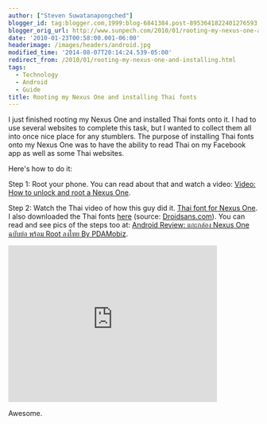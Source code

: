 ```yaml
---
author: ["Steven Suwatanapongched"]
blogger_id: tag:blogger.com,1999:blog-6841384.post-8953641822401276593
blogger_orig_url: http://www.sunpech.com/2010/01/rooting-my-nexus-one-and-installing.html
date: '2010-01-23T00:58:00.001-06:00'
headerimage: /images/headers/android.jpg
modified_time: '2014-08-07T20:14:24.539-05:00'
redirect_from: /2010/01/rooting-my-nexus-one-and-installing.html
tags:
  - Technology
  - Android
  - Guide
title: Rooting my Nexus One and installing Thai fonts
---
```



I just finished rooting my Nexus One and installed Thai fonts onto it.  I had to use several websites to complete this task, but I wanted to collect them all into once nice place for any stumblers.  The purpose of installing Thai fonts onto my Nexus One was to have the ability to read Thai on my Facebook app as well as some Thai websites.

Here's how to do it:

Step 1: Root your phone.  You can read about that and watch a video: <a href="http://androidandme.com/2010/01/hacks/video-how-to-unlock-and-root-a-nexus-one/">Video: How to unlock and root a Nexus One</a>.

Step 2: Watch the Thai video of how this guy did it.  <a href="http://www.youtube.com/watch?v=Eisltouk2Zw">Thai font for Nexus One</a>.  I also downloaded the Thai fonts <a href="https://sites.google.com/site/ohmrefresh/fonts.zip?attredirects=0&d=1">here</a> (source: <a href="http://www.droidsans.com/node/1279">Droidsans.com</a>).  You can read and see pics of the steps too at: <a href="http://www.pdamobiz.com/forum/forum_posts.asp?TID=276942&PN=1">Android Review: แกะกล่อง Nexus One ฉบับย่อ พร้อม Root ลงไทย By PDAMobiz</a>.

<div class="video-container"><iframe width="420" height="315" src="https://www.youtube.com/embed/Eisltouk2Zw?rel=0" frameborder="0" allowfullscreen></iframe></div>

Awesome.